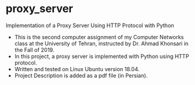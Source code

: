 # proxy_server
Implementation of a Proxy Server Using HTTP Protocol with Python

* This is the second computer assignment of my Computer Networks class at the University of Tehran, instructed by Dr. Ahmad Khonsari in the Fall of 2019.
* In this project, a proxy server is implemented with Python using HTTP protocol.
* Written and tested on Linux Ubuntu version 18.04.
* Project Description is added as a pdf file (in Persian).
